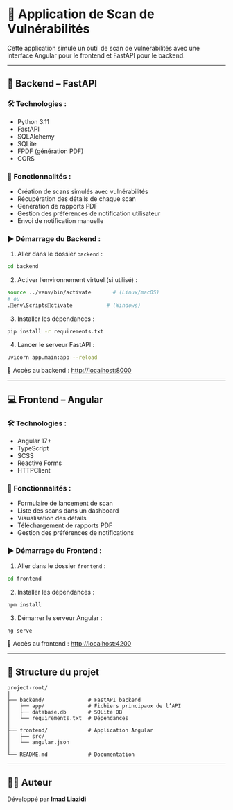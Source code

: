 # 🔐 Application de Scan de Vulnérabilités

Cette application simule un outil de scan de vulnérabilités avec une interface Angular pour le frontend et FastAPI pour le backend.

---

## 🧪 Backend – FastAPI

### 🛠️ Technologies :
- Python 3.11
- FastAPI
- SQLAlchemy
- SQLite
- FPDF (génération PDF)
- CORS

### 🔧 Fonctionnalités :
- Création de scans simulés avec vulnérabilités
- Récupération des détails de chaque scan
- Génération de rapports PDF
- Gestion des préférences de notification utilisateur
- Envoi de notification manuelle

### ▶️ Démarrage du Backend :

1. Aller dans le dossier `backend` :
```bash
cd backend
```

2. Activer l’environnement virtuel (si utilisé) :
```bash
source ../venv/bin/activate       # (Linux/macOS)
# ou
.env\Scriptsctivate           # (Windows)
```

3. Installer les dépendances :
```bash
pip install -r requirements.txt
```

4. Lancer le serveur FastAPI :
```bash
uvicorn app.main:app --reload
```

📍 Accès au backend : [http://localhost:8000](http://localhost:8000)

---

## 💻 Frontend – Angular

### 🛠️ Technologies :
- Angular 17+
- TypeScript
- SCSS
- Reactive Forms
- HTTPClient

### 🔧 Fonctionnalités :
- Formulaire de lancement de scan
- Liste des scans dans un dashboard
- Visualisation des détails
- Téléchargement de rapports PDF
- Gestion des préférences de notifications

### ▶️ Démarrage du Frontend :

1. Aller dans le dossier `frontend` :
```bash
cd frontend
```

2. Installer les dépendances :
```bash
npm install
```

3. Démarrer le serveur Angular :
```bash
ng serve
```

📍 Accès au frontend : [http://localhost:4200](http://localhost:4200)

---

## 📁 Structure du projet

```
project-root/
│
├── backend/              # FastAPI backend
│   ├── app/              # Fichiers principaux de l’API
│   ├── database.db       # SQLite DB
│   └── requirements.txt  # Dépendances
│
├── frontend/             # Application Angular
│   ├── src/
│   └── angular.json
│
└── README.md             # Documentation
```

---

## 🧑‍💻 Auteur

Développé par **Imad Liazidi**